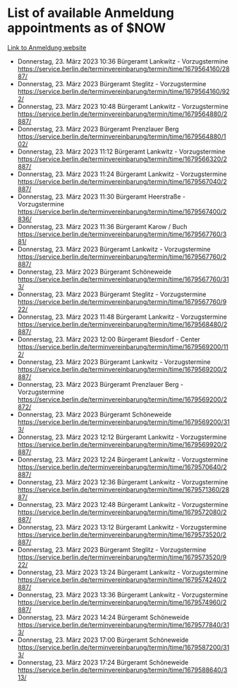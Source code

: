 # List of available Anmeldung appointments as of $NOW
[Link to Anmeldung website](https://service.berlin.de/terminvereinbarung/termin/tag.php?termin=1&anliegen[]=120686&dienstleisterlist=122210,122217,327316,122219,327312,122227,327314,122231,327346,122243,327348,122254,122252,329742,122260,329745,122262,329748,122271,327278,122273,327274,122277,327276,330436,122280,327294,122282,327290,122284,327292,122291,327270,122285,327266,122286,327264,122296,327268,150230,329760,122297,327286,122294,327284,122312,329763,122314,329775,122304,327330,122311,327334,122309,327332,317869,122281,327352,122279,329772,122283,122276,327324,122274,327326,122267,329766,122246,327318,122251,327320,122257,327322,122208,327298,122226,327300&herkunft=http%3A%2F%2Fservice.berlin.de%2Fdienstleistung%2F120686%2F)
- Donnerstag, 23. März 2023 10:36 Bürgeramt Lankwitz - Vorzugstermine https://service.berlin.de/terminvereinbarung/termin/time/1679564160/2887/
- Donnerstag, 23. März 2023  Bürgeramt Steglitz - Vorzugstermine https://service.berlin.de/terminvereinbarung/termin/time/1679564160/922/
- Donnerstag, 23. März 2023 10:48 Bürgeramt Lankwitz - Vorzugstermine https://service.berlin.de/terminvereinbarung/termin/time/1679564880/2887/
- Donnerstag, 23. März 2023  Bürgeramt Prenzlauer Berg https://service.berlin.de/terminvereinbarung/termin/time/1679564880/102/
- Donnerstag, 23. März 2023 11:12 Bürgeramt Lankwitz - Vorzugstermine https://service.berlin.de/terminvereinbarung/termin/time/1679566320/2887/
- Donnerstag, 23. März 2023 11:24 Bürgeramt Lankwitz - Vorzugstermine https://service.berlin.de/terminvereinbarung/termin/time/1679567040/2887/
- Donnerstag, 23. März 2023 11:30 Bürgeramt Heerstraße - Vorzugstermine https://service.berlin.de/terminvereinbarung/termin/time/1679567400/2836/
- Donnerstag, 23. März 2023 11:36 Bürgeramt Karow / Buch https://service.berlin.de/terminvereinbarung/termin/time/1679567760/381/
- Donnerstag, 23. März 2023  Bürgeramt Lankwitz - Vorzugstermine https://service.berlin.de/terminvereinbarung/termin/time/1679567760/2887/
- Donnerstag, 23. März 2023  Bürgeramt Schöneweide https://service.berlin.de/terminvereinbarung/termin/time/1679567760/313/
- Donnerstag, 23. März 2023  Bürgeramt Steglitz - Vorzugstermine https://service.berlin.de/terminvereinbarung/termin/time/1679567760/922/
- Donnerstag, 23. März 2023 11:48 Bürgeramt Lankwitz - Vorzugstermine https://service.berlin.de/terminvereinbarung/termin/time/1679568480/2887/
- Donnerstag, 23. März 2023 12:00 Bürgeramt Biesdorf - Center https://service.berlin.de/terminvereinbarung/termin/time/1679569200/112/
- Donnerstag, 23. März 2023  Bürgeramt Lankwitz - Vorzugstermine https://service.berlin.de/terminvereinbarung/termin/time/1679569200/2887/
- Donnerstag, 23. März 2023  Bürgeramt Prenzlauer Berg - Vorzugstermine https://service.berlin.de/terminvereinbarung/termin/time/1679569200/2872/
- Donnerstag, 23. März 2023  Bürgeramt Schöneweide https://service.berlin.de/terminvereinbarung/termin/time/1679569200/313/
- Donnerstag, 23. März 2023 12:12 Bürgeramt Lankwitz - Vorzugstermine https://service.berlin.de/terminvereinbarung/termin/time/1679569920/2887/
- Donnerstag, 23. März 2023 12:24 Bürgeramt Lankwitz - Vorzugstermine https://service.berlin.de/terminvereinbarung/termin/time/1679570640/2887/
- Donnerstag, 23. März 2023 12:36 Bürgeramt Lankwitz - Vorzugstermine https://service.berlin.de/terminvereinbarung/termin/time/1679571360/2887/
- Donnerstag, 23. März 2023 12:48 Bürgeramt Lankwitz - Vorzugstermine https://service.berlin.de/terminvereinbarung/termin/time/1679572080/2887/
- Donnerstag, 23. März 2023 13:12 Bürgeramt Lankwitz - Vorzugstermine https://service.berlin.de/terminvereinbarung/termin/time/1679573520/2887/
- Donnerstag, 23. März 2023  Bürgeramt Steglitz - Vorzugstermine https://service.berlin.de/terminvereinbarung/termin/time/1679573520/922/
- Donnerstag, 23. März 2023 13:24 Bürgeramt Lankwitz - Vorzugstermine https://service.berlin.de/terminvereinbarung/termin/time/1679574240/2887/
- Donnerstag, 23. März 2023 13:36 Bürgeramt Lankwitz - Vorzugstermine https://service.berlin.de/terminvereinbarung/termin/time/1679574960/2887/
- Donnerstag, 23. März 2023 14:24 Bürgeramt Schöneweide https://service.berlin.de/terminvereinbarung/termin/time/1679577840/313/
- Donnerstag, 23. März 2023 17:00 Bürgeramt Schöneweide https://service.berlin.de/terminvereinbarung/termin/time/1679587200/313/
- Donnerstag, 23. März 2023 17:24 Bürgeramt Schöneweide https://service.berlin.de/terminvereinbarung/termin/time/1679588640/313/
